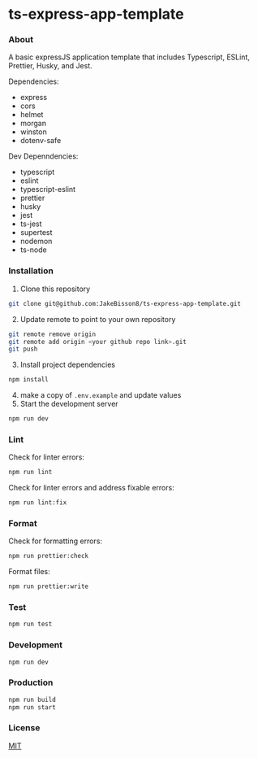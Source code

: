# ts-express-app-template

### About
A basic expressJS application template that includes Typescript, ESLint, Prettier, Husky, and Jest.

Dependencies:
- express
- cors
- helmet
- morgan
- winston
- dotenv-safe

Dev Depenndencies:
- typescript
- eslint
- typescript-eslint
- prettier
- husky
- jest
- ts-jest
- supertest
- nodemon
- ts-node

### Installation
1. Clone this repository
```bash
git clone git@github.com:JakeBisson8/ts-express-app-template.git
```
2. Update remote to point to your own repository
```bash
git remote remove origin
git remote add origin <your github repo link>.git
git push
```
3. Install project dependencies
```bash
npm install
```
4. make a copy of `.env.example` and update values
5. Start the development server
```bash
npm run dev
```

### Lint
Check for linter errors:
```bash
npm run lint
```

Check for linter errors and address fixable errors:
```bash
npm run lint:fix
```

### Format
Check for formatting errors:
```bash
npm run prettier:check
```
Format files:
```bash
npm run prettier:write
```

### Test
```bash
npm run test
```

### Development
```bash
npm run dev
```

### Production
```bash
npm run build
npm run start
```

### License
[MIT](https://choosealicense.com/licenses/mit/)
